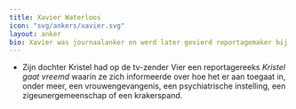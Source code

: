 ```yaml
---
title: Xavier Waterloos
icon: "svg/ankers/xavier.svg"
layout: anker
bio: Xavier was journaalanker en werd later gevierd reportagemaker bij Panorama.
---
```


* Zijn dochter Kristel had op de tv-zender Vier een reportagereeks <cite>Kristel gaat vreemd</cite> waarin ze zich informeerde over hoe het er aan toegaat in, onder meer, een vrouwengevangenis, een psychiatrische instelling, een zigeunergemeenschap of een krakerspand.
